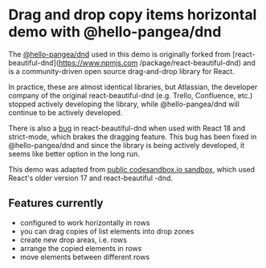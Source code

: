 # Drag and drop copy items horizontal demo with @hello-pangea/dnd
 
The [@hello-pangea/dnd](https://www.npmjs.com/package/@hello-pangea/dnd) used in this demo is originally forked from [react-beautiful-dnd](https://www.npmjs.com /package/react-beautiful-dnd) and is a community-driven open source drag-and-drop library for React. 

In practice, these are almost identical libraries, but Atlassian, the developer company of the original react-beautiful-dnd (e.g. Trello, Confluence, etc.) stopped actively developing the library, while @hello-pangea/dnd will continue to be actively developed.

There is also a [bug](https://github.com/atlassian/react-beautiful-dnd/issues/2407) in react-beautiful-dnd when used with React 18 and strict-mode, which brakes the dragging feature. This bug has been fixed in @hello-pangea/dnd and since the library is being actively developed, it seems like better option in the long run.

This demo was adapted from [public codesandbox.io sandbox](https://codesandbox.io/s/drag-and-drop-copy-beautiful-dnd-functional-khno7), which used React's older version 17 and react-beautiful -dnd. 

## Features currently

* configured to work horizontally in rows
* you can drag copies of list elements into drop zones
* create new drop areas, i.e. rows
* arrange the copied elements in rows
* move elements between different rows

